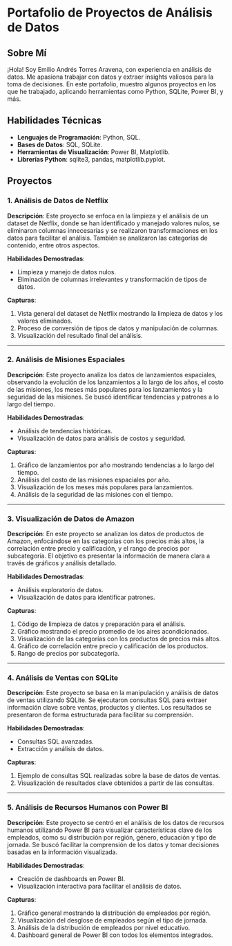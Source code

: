 # Portafolio de Proyectos de Análisis de Datos

## Sobre Mí
¡Hola! Soy Emilio Andrés Torres Aravena, con experiencia en análisis de datos. Me apasiona trabajar con datos y extraer insights valiosos para la toma de decisiones. En este portafolio, muestro algunos proyectos en los que he trabajado, aplicando herramientas como Python, SQLite, Power BI, y más.

## Habilidades Técnicas
- **Lenguajes de Programación**: Python, SQL.
- **Bases de Datos**: SQL, SQLite.
- **Herramientas de Visualización**: Power BI, Matplotlib.
- **Librerías Python**: sqlite3, pandas, matplotlib.pyplot.

## Proyectos

### 1. Análisis de Datos de Netflix
**Descripción**: Este proyecto se enfoca en la limpieza y el análisis de un dataset de Netflix, donde se han identificado y manejado valores nulos, se eliminaron columnas innecesarias y se realizaron transformaciones en los datos para facilitar el análisis. También se analizaron las categorías de contenido, entre otros aspectos.

**Habilidades Demostradas**:
- Limpieza y manejo de datos nulos.
- Eliminación de columnas irrelevantes y transformación de tipos de datos.

**Capturas**:
1. Vista general del dataset de Netflix mostrando la limpieza de datos y los valores eliminados.
2. Proceso de conversión de tipos de datos y manipulación de columnas.
3. Visualización del resultado final del análisis.

---

### 2. Análisis de Misiones Espaciales
**Descripción**: Este proyecto analiza los datos de lanzamientos espaciales, observando la evolución de los lanzamientos a lo largo de los años, el costo de las misiones, los meses más populares para los lanzamientos y la seguridad de las misiones. Se buscó identificar tendencias y patrones a lo largo del tiempo.

**Habilidades Demostradas**:
- Análisis de tendencias históricas.
- Visualización de datos para análisis de costos y seguridad.

**Capturas**:
1. Gráfico de lanzamientos por año mostrando tendencias a lo largo del tiempo.
2. Análisis del costo de las misiones espaciales por año.
3. Visualización de los meses más populares para lanzamientos.
4. Análisis de la seguridad de las misiones con el tiempo.

---

### 3. Visualización de Datos de Amazon
**Descripción**: En este proyecto se analizan los datos de productos de Amazon, enfocándose en las categorías con los precios más altos, la correlación entre precio y calificación, y el rango de precios por subcategoría. El objetivo es presentar la información de manera clara a través de gráficos y análisis detallado.

**Habilidades Demostradas**:
- Análisis exploratorio de datos.
- Visualización de datos para identificar patrones.

**Capturas**:
1. Código de limpieza de datos y preparación para el análisis.
2. Gráfico mostrando el precio promedio de los aires acondicionados.
3. Visualización de las categorías con los productos de precios más altos.
4. Gráfico de correlación entre precio y calificación de los productos.
5. Rango de precios por subcategoría.

---

### 4. Análisis de Ventas con SQLite
**Descripción**: Este proyecto se basa en la manipulación y análisis de datos de ventas utilizando SQLite. Se ejecutaron consultas SQL para extraer información clave sobre ventas, productos y clientes. Los resultados se presentaron de forma estructurada para facilitar su comprensión.

**Habilidades Demostradas**:
- Consultas SQL avanzadas.
- Extracción y análisis de datos.

**Capturas**:
1. Ejemplo de consultas SQL realizadas sobre la base de datos de ventas.
2. Visualización de resultados clave obtenidos a partir de las consultas.

---

### 5. Análisis de Recursos Humanos con Power BI
**Descripción**: Este proyecto se centró en el análisis de los datos de recursos humanos utilizando Power BI para visualizar características clave de los empleados, como su distribución por región, género, educación y tipo de jornada. Se buscó facilitar la comprensión de los datos y tomar decisiones basadas en la información visualizada.

**Habilidades Demostradas**:
- Creación de dashboards en Power BI.
- Visualización interactiva para facilitar el análisis de datos.

**Capturas**:
1. Gráfico general mostrando la distribución de empleados por región.
2. Visualización del desglose de empleados según el tipo de jornada.
3. Análisis de la distribución de empleados por nivel educativo.
4. Dashboard general de Power BI con todos los elementos integrados.
